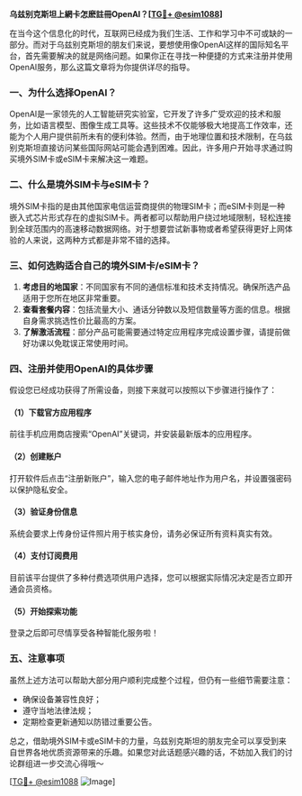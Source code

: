 **乌兹别克斯坦上網卡怎麽註冊OpenAI？[[TG💪+ @esim1088](https://t.me/s/esim1088)]**

在当今这个信息化的时代，互联网已经成为我们生活、工作和学习中不可或缺的一部分。而对于乌兹别克斯坦的朋友们来说，要想使用像OpenAI这样的国际知名平台，首先需要解决的就是网络问题。如果你正在寻找一种便捷的方式来注册并使用OpenAI服务，那么这篇文章将为你提供详尽的指导。

### 一、为什么选择OpenAI？

OpenAI是一家领先的人工智能研究实验室，它开发了许多广受欢迎的技术和服务，比如语言模型、图像生成工具等。这些技术不仅能够极大地提高工作效率，还能为个人用户提供前所未有的便利体验。然而，由于地理位置和技术限制，在乌兹别克斯坦直接访问某些国际网站可能会遇到困难。因此，许多用户开始寻求通过购买境外SIM卡或eSIM卡来解决这一难题。

### 二、什么是境外SIM卡与eSIM卡？

境外SIM卡指的是由其他国家电信运营商提供的物理SIM卡；而eSIM卡则是一种嵌入式芯片形式存在的虚拟SIM卡。两者都可以帮助用户绕过地域限制，轻松连接到全球范围内的高速移动数据网络。对于想要尝试新事物或者希望获得更好上网体验的人来说，这两种方式都是非常不错的选择。

### 三、如何选购适合自己的境外SIM卡/eSIM卡？

1. **考虑目的地国家**：不同国家有不同的通信标准和技术支持情况。确保所选产品适用于您所在地区非常重要。
2. **查看套餐内容**：包括流量大小、通话分钟数以及短信数量等方面的信息。根据自身需求挑选性价比最高的方案。
3. **了解激活流程**：部分产品可能需要通过特定应用程序完成设置步骤，请提前做好功课以免耽误正常使用时间。

### 四、注册并使用OpenAI的具体步骤

假设您已经成功获得了所需设备，则接下来就可以按照以下步骤进行操作了：

#### （1）下载官方应用程序
前往手机应用商店搜索“OpenAI”关键词，并安装最新版本的应用程序。

#### （2）创建账户
打开软件后点击“注册新账户”，输入您的电子邮件地址作为用户名，并设置强密码以保护隐私安全。

#### （3）验证身份信息
系统会要求上传身份证件照片用于核实身份，请务必保证所有资料真实有效。

#### （4）支付订阅费用
目前该平台提供了多种付费选项供用户选择，您可以根据实际情况决定是否立即开通会员资格。

#### （5）开始探索功能
登录之后即可尽情享受各种智能化服务啦！

### 五、注意事项

虽然上述方法可以帮助大部分用户顺利完成整个过程，但仍有一些细节需要注意：
- 确保设备兼容性良好；
- 遵守当地法律法规；
- 定期检查更新通知以防错过重要公告。

总之，借助境外SIM卡或eSIM卡的力量，乌兹别克斯坦的朋友完全可以享受到来自世界各地优质资源带来的乐趣。如果您对此话题感兴趣的话，不妨加入我们的讨论群组进一步交流心得哦～

[[TG💪+ @esim1088](https://t.me/s/esim1088) ![Image](https://i.postimg.cc/4NQfJmqS/Snipaste-2025-05-13-00-14-12.png)]